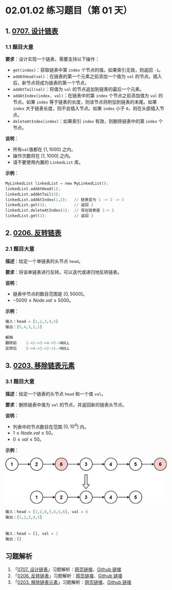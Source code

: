 # 02.01.02 练习题目（第 01 天）

## 1. [0707. 设计链表](https://leetcode.cn/problems/design-linked-list/)

### 1.1 题目大意

**要求**：设计实现一个链表，需要支持以下操作：

- `get(index)`：获取链表中第 `index` 个节点的值。如果索引无效，则返回 `-1`。
- `addAtHead(val)`：在链表的第一个元素之前添加一个值为 `val` 的节点。插入后，新节点将成为链表的第一个节点。
- `addAtTail(val)`：将值为 `val` 的节点追加到链表的最后一个元素。
- `addAtIndex(index, val)`：在链表中的第 `index` 个节点之前添加值为 `val`  的节点。如果 `index` 等于链表的长度，则该节点将附加到链表的末尾。如果 `index` 大于链表长度，则不会插入节点。如果 `index` 小于 `0`，则在头部插入节点。
- `deleteAtIndex(index)`：如果索引 `index` 有效，则删除链表中的第 `index` 个节点。

**说明**：

- 所有`val`值都在 $[1, 1000]$ 之内。
- 操作次数将在 $[1, 1000]$ 之内。
- 请不要使用内置的 `LinkedList` 库。

**示例**：

```python
MyLinkedList linkedList = new MyLinkedList();
linkedList.addAtHead(1);
linkedList.addAtTail(3);
linkedList.addAtIndex(1,2);   // 链表变为 1 -> 2 -> 3
linkedList.get(1);            // 返回 2
linkedList.deleteAtIndex(1);  // 现在链表是 1-> 3
linkedList.get(1);            // 返回 3
```

## 2. [0206. 反转链表](https://leetcode.cn/problems/reverse-linked-list/)

### 2.1 题目大意

**描述**：给定一个单链表的头节点 `head`。

**要求**：将该单链表进行反转。可以迭代或递归地反转链表。

**说明**：

- 链表中节点的数目范围是 $[0, 5000]$。
- $-5000 \le Node.val \le 5000$。

**示例**：

```python
输入：head = [1,2,3,4,5]
输出：[5,4,3,2,1]

解释
翻转前    1->2->3->4->5->NULL
反转后    5->4->3->2->1->NULL
```

## 3. [0203. 移除链表元素](https://leetcode.cn/problems/remove-linked-list-elements/)

### 3.1 题目大意

**描述**：给定一个链表的头节点 `head` 和一个值 `val`。

**要求**：删除链表中值为 `val` 的节点，并返回新的链表头节点。

**说明**：

- 列表中的节点数目在范围 $[0, 10^4]$ 内。
- $1 \le Node.val \le 50$。
- $0 \le val \le 50$。

**示例**：

![](../../images/20201024020301.jpg)

```python
输入：head = [1,2,6,3,4,5,6], val = 6
输出：[1,2,3,4,5]


输入：head = [], val = 1
输出：[]
```
## 习题解析

1. 「[0707. 设计链表](https://leetcode.cn/problems/design-linked-list/)」习题解析：[网页链接](https://datawhalechina.github.io/leetcode-notes/#/solutions/0707)、[Github 链接](https://github.com/datawhalechina/leetcode-notes/blob/main/docs/solutions/0707.md)
2. 「[0206. 反转链表](https://leetcode.cn/problems/reverse-linked-list/)」习题解析：[网页链接](https://datawhalechina.github.io/leetcode-notes/#/solutions/0206)、[Github 链接](https://github.com/datawhalechina/leetcode-notes/blob/main/docs/solutions/0206.md)
3. 「[0203. 移除链表元素](https://leetcode.cn/problems/remove-linked-list-elements/)」习题解析：[网页链接](https://datawhalechina.github.io/leetcode-notes/#/solutions/0203)、[Github 链接](https://github.com/datawhalechina/leetcode-notes/blob/main/docs/solutions/0203.md)

